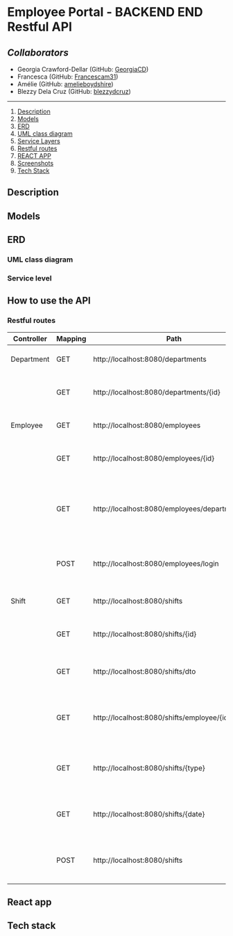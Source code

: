 # Employee Portal - BACKEND END Restful API

## **_Collaborators_**

- Georgia Crawford-Dellar (GitHub: [GeorgiaCD](https://github.com/GeorgiaCD))
- Francesca (GitHub: [Francescam31](https://github.com/Francescam31))
- Amélie (GitHub: [amelieboydshire](https://github.com/amelieboydshire))
- Blezzy Dela Cruz (GitHub: [blezzydcruz](https://github.com/blezzydcruz))

<hr></hr>

1. [Description](#description)
2. [Models](#models)
3. [ERD](#ERD)
4. [UML class diagram](#components-diagram)
5. [Service Layers](#wireframe)
6. [Restful routes](#api)
7. [REACT APP](#demon-video)
8. [Screenshots](#screenshots)
9. [Tech Stack](#tech-stack)


## Description 
## Models
## ERD
### UML class diagram 
### Service level 



## How to use the API 
### Restful routes
|Controller | Mapping |Path | Description | Output | 
|----------|-----------|------|-------------|--------|
|Department|GET|http://localhost:8080/departments|index route|returns all department objects|
||GET|http://localhost:8080/departments/{id}|show route|returns department object with id= {id} |
|Employee|GET|http://localhost:8080/employees|index route|returns all employee objects|
||GET|http://localhost:8080/employees/{id}|show route|returns employee object with id= {id}|
|       |GET|http://localhost:8080/employees/department/{id}||returns list of employee objects where department id={id}|
|       |POST|http://localhost:8080/employees/login|request body: loginDTO = email , password |returns the logged in employee object|
|    Shift   |GET|http://localhost:8080/shifts|index route|returns all shift objects|
|       |GET|http://localhost:8080/shifts/{id}|show route|returns shift object with id= {id}|
|       |GET|http://localhost:8080/shifts/dto||returns a shift dto object in the form |
|       |GET|http://localhost:8080/shifts/employee/{id}||returns all the shift objects assigned to employeeid ={id}|
|       |GET|http://localhost:8080/shifts/{type}|**|returns shift objects with type= {type}|
|       |GET|http://localhost:8080/shifts/{date}|**|returns shift objects with date= {date}|
|       |POST|http://localhost:8080/shifts|request body: shiftDTO = date, type, employeeId|returns the shift object that was just created|





## React app 
## 
## Tech stack
##